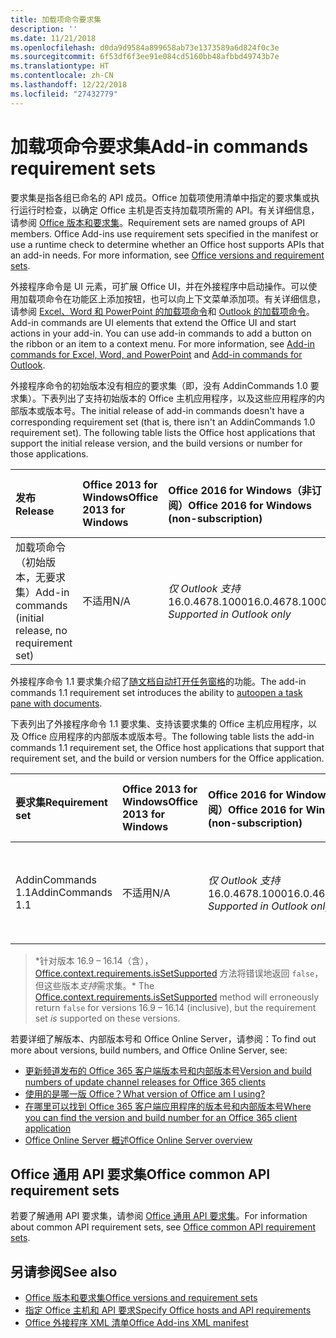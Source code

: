 ```yaml
---
title: 加载项命令要求集
description: ''
ms.date: 11/21/2018
ms.openlocfilehash: d0da9d9584a899658ab73e1373589a6d824f0c3e
ms.sourcegitcommit: 6f53df6f3ee91e084cd5160bb48afbbd49743b7e
ms.translationtype: HT
ms.contentlocale: zh-CN
ms.lasthandoff: 12/22/2018
ms.locfileid: "27432779"
---
```

# <a name="add-in-commands-requirement-sets"></a><span data-ttu-id="892ae-102">加载项命令要求集</span><span class="sxs-lookup"><span data-stu-id="892ae-102">Add-in commands requirement sets</span></span>

<span data-ttu-id="892ae-p101">要求集是指各组已命名的 API 成员。Office 加载项使用清单中指定的要求集或执行运行时检查，以确定 Office 主机是否支持加载项所需的 API。有关详细信息，请参阅 [Office 版本和要求集](https://docs.microsoft.com/office/dev/add-ins/develop/office-versions-and-requirement-sets)。</span><span class="sxs-lookup"><span data-stu-id="892ae-p101">Requirement sets are named groups of API members. Office Add-ins use requirement sets specified in the manifest or use a runtime check to determine whether an Office host supports APIs that an add-in needs. For more information, see [Office versions and requirement sets](https://docs.microsoft.com/office/dev/add-ins/develop/office-versions-and-requirement-sets).</span></span>

<span data-ttu-id="892ae-p102">外接程序命令是 UI 元素，可扩展 Office UI，并在外接程序中启动操作。可以使用加载项命令在功能区上添加按钮，也可以向上下文菜单添加项。有关详细信息，请参阅 [Excel、Word 和 PowerPoint 的加载项命令](https://docs.microsoft.com/office/dev/add-ins/design/add-in-commands)和 [Outlook 的加载项命令](https://docs.microsoft.com/outlook/add-ins/add-in-commands-for-outlook)。</span><span class="sxs-lookup"><span data-stu-id="892ae-p102">Add-in commands are UI elements that extend the Office UI and start actions in your add-in. You can use add-in commands to add a button on the ribbon or an item to a context menu. For more information, see [Add-in commands for Excel, Word, and PowerPoint](https://docs.microsoft.com/office/dev/add-ins/design/add-in-commands) and [Add-in commands for Outlook](https://docs.microsoft.com/outlook/add-ins/add-in-commands-for-outlook).</span></span>

<span data-ttu-id="892ae-p103">外接程序命令的初始版本没有相应的要求集（即，没有 AddinCommands 1.0 要求集）。下表列出了支持初始版本的 Office 主机应用程序，以及这些应用程序的内部版本或版本号。</span><span class="sxs-lookup"><span data-stu-id="892ae-p103">The initial release of add-in commands doesn't have a corresponding requirement set (that is, there isn't an AddinCommands 1.0 requirement set). The following table lists the Office host applications that support the initial release version, and the build versions or number for those applications.</span></span>  

| <span data-ttu-id="892ae-111">发布</span><span class="sxs-lookup"><span data-stu-id="892ae-111">Release</span></span>   |  <span data-ttu-id="892ae-112">Office 2013 for Windows</span><span class="sxs-lookup"><span data-stu-id="892ae-112">Office 2013 for Windows</span></span> | <span data-ttu-id="892ae-113">Office 2016 for Windows（非订阅）</span><span class="sxs-lookup"><span data-stu-id="892ae-113">Office 2016 for Windows (non-subscription)</span></span> | <span data-ttu-id="892ae-114">Office 365 for Windows</span><span class="sxs-lookup"><span data-stu-id="892ae-114">Office 365 for Windows</span></span>   |  <span data-ttu-id="892ae-115">Office 365 for iPad</span><span class="sxs-lookup"><span data-stu-id="892ae-115">Office 365 for iPad</span></span>  |  <span data-ttu-id="892ae-116">Office 365 for Mac</span><span class="sxs-lookup"><span data-stu-id="892ae-116">Office 365 for Mac</span></span>  | <span data-ttu-id="892ae-117">Office Online</span><span class="sxs-lookup"><span data-stu-id="892ae-117">Office Online</span></span>  |  
|:-----|:-----|:-----|:-----|:-----|:-----|:-----|
| <span data-ttu-id="892ae-118">加载项命令（初始版本，无要求集）</span><span class="sxs-lookup"><span data-stu-id="892ae-118">Add-in commands (initial release, no requirement set)</span></span> | <span data-ttu-id="892ae-119">不适用</span><span class="sxs-lookup"><span data-stu-id="892ae-119">N/A</span></span> | <span data-ttu-id="892ae-120">*仅 Outlook 支持* 16.0.4678.1000</span><span class="sxs-lookup"><span data-stu-id="892ae-120">16.0.4678.1000 *Supported in Outlook only*</span></span> |<span data-ttu-id="892ae-121">版本 1603（内部版本 6769.0000）或更高版本</span><span class="sxs-lookup"><span data-stu-id="892ae-121">Version 1603 (Build 6769.0000) or later</span></span> | <span data-ttu-id="892ae-122">不适用</span><span class="sxs-lookup"><span data-stu-id="892ae-122">N/A</span></span> | <span data-ttu-id="892ae-123">15.33 或更高版本</span><span class="sxs-lookup"><span data-stu-id="892ae-123">15.33 or later</span></span>| <span data-ttu-id="892ae-124">2016 年 1 月</span><span class="sxs-lookup"><span data-stu-id="892ae-124">January 2016</span></span> |

<span data-ttu-id="892ae-125">外接程序命令 1.1 要求集介绍了[随文档自动打开任务窗格](https://docs.microsoft.com/office/dev/add-ins/develop/automatically-open-a-task-pane-with-a-document)的功能。</span><span class="sxs-lookup"><span data-stu-id="892ae-125">The add-in commands 1.1 requirement set introduces the ability to [autoopen a task pane with documents](https://docs.microsoft.com/office/dev/add-ins/develop/automatically-open-a-task-pane-with-a-document).</span></span>

<span data-ttu-id="892ae-126">下表列出了外接程序命令 1.1 要求集、支持该要求集的 Office 主机应用程序，以及 Office 应用程序的内部版本或版本号。</span><span class="sxs-lookup"><span data-stu-id="892ae-126">The following table lists the add-in commands 1.1 requirement set, the Office host applications that support that requirement set, and the build or version numbers for the Office application.</span></span> 

|  <span data-ttu-id="892ae-127">要求集</span><span class="sxs-lookup"><span data-stu-id="892ae-127">Requirement set</span></span>  |  <span data-ttu-id="892ae-128">Office 2013 for Windows</span><span class="sxs-lookup"><span data-stu-id="892ae-128">Office 2013 for Windows</span></span> | <span data-ttu-id="892ae-129">Office 2016 for Windows（非订阅）</span><span class="sxs-lookup"><span data-stu-id="892ae-129">Office 2016 for Windows (non-subscription)</span></span> | <span data-ttu-id="892ae-130">Office 365 for Windows</span><span class="sxs-lookup"><span data-stu-id="892ae-130">Office 365 for Windows</span></span>   |  <span data-ttu-id="892ae-131">Office 365 for iPad</span><span class="sxs-lookup"><span data-stu-id="892ae-131">Office 365 for iPad</span></span>  |  <span data-ttu-id="892ae-132">Office 365 for Mac</span><span class="sxs-lookup"><span data-stu-id="892ae-132">Office 365 for Mac</span></span>  | <span data-ttu-id="892ae-133">Office Online</span><span class="sxs-lookup"><span data-stu-id="892ae-133">Office Online</span></span>  |  
|:-----|:-----|:-----|:-----|:-----|:-----|:-----|
| <span data-ttu-id="892ae-134">AddinCommands 1.1</span><span class="sxs-lookup"><span data-stu-id="892ae-134">AddinCommands 1.1</span></span>  | <span data-ttu-id="892ae-135">不适用</span><span class="sxs-lookup"><span data-stu-id="892ae-135">N/A</span></span> | <span data-ttu-id="892ae-136">*仅 Outlook 支持* 16.0.4678.1000</span><span class="sxs-lookup"><span data-stu-id="892ae-136">16.0.4678.1000 *Supported in Outlook only*</span></span>  | <span data-ttu-id="892ae-137">版本 1705（内部版本 8121.1000）或更高版本</span><span class="sxs-lookup"><span data-stu-id="892ae-137">Version 1705 (Build 8121.1000) or later</span></span> | <span data-ttu-id="892ae-138">不适用</span><span class="sxs-lookup"><span data-stu-id="892ae-138">N/A</span></span> | <span data-ttu-id="892ae-139">15.34 或更高版本\*</span><span class="sxs-lookup"><span data-stu-id="892ae-139">15.34 or later\*</span></span>| <span data-ttu-id="892ae-140">2017 年 5 月</span><span class="sxs-lookup"><span data-stu-id="892ae-140">May 2017</span></span> |

><span data-ttu-id="892ae-141">\*针对版本 16.9 &ndash; 16.14（含），[Office.context.requirements.isSetSupported](https://docs.microsoft.com/javascript/api/office/office.requirementsetsupport?view=office-js#issetsupported-name--minversion-) 方法将错误地返回 `false`，但这些版本*支持*需求集。</span><span class="sxs-lookup"><span data-stu-id="892ae-141">\* The [Office.context.requirements.isSetSupported](https://docs.microsoft.com/javascript/api/office/office.requirementsetsupport?view=office-js#issetsupported-name--minversion-) method will erroneously return `false` for versions 16.9 &ndash; 16.14 (inclusive), but the requirement set *is* supported on these versions.</span></span>

<span data-ttu-id="892ae-142">若要详细了解版本、内部版本号和 Office Online Server，请参阅：</span><span class="sxs-lookup"><span data-stu-id="892ae-142">To find out more about versions, build numbers, and Office Online Server, see:</span></span>

- [<span data-ttu-id="892ae-143">更新频道发布的 Office 365 客户端版本号和内部版本号</span><span class="sxs-lookup"><span data-stu-id="892ae-143">Version and build numbers of update channel releases for Office 365 clients</span></span>](https://support.office.com/article/version-and-build-numbers-of-update-channel-releases-ae942449-1fca-4484-898b-a933ea23def7)
- [<span data-ttu-id="892ae-144">使用的是哪一版 Office？</span><span class="sxs-lookup"><span data-stu-id="892ae-144">What version of Office am I using?</span></span>](https://support.office.com/article/What-version-of-Office-am-I-using-932788b8-a3ce-44bf-bb09-e334518b8b19)
- [<span data-ttu-id="892ae-145">在哪里可以找到 Office 365 客户端应用程序的版本号和内部版本号</span><span class="sxs-lookup"><span data-stu-id="892ae-145">Where you can find the version and build number for an Office 365 client application</span></span>](https://support.office.com/article/version-and-build-numbers-of-update-channel-releases-ae942449-1fca-4484-898b-a933ea23def7)
- [<span data-ttu-id="892ae-146">Office Online Server 概述</span><span class="sxs-lookup"><span data-stu-id="892ae-146">Office Online Server overview</span></span>](https://docs.microsoft.com/officeonlineserver/office-online-server-overview)

## <a name="office-common-api-requirement-sets"></a><span data-ttu-id="892ae-147">Office 通用 API 要求集</span><span class="sxs-lookup"><span data-stu-id="892ae-147">Office common API requirement sets</span></span>

<span data-ttu-id="892ae-148">若要了解通用 API 要求集，请参阅 [Office 通用 API 要求集](office-add-in-requirement-sets.md)。</span><span class="sxs-lookup"><span data-stu-id="892ae-148">For information about common API requirement sets, see [Office common API requirement sets](office-add-in-requirement-sets.md).</span></span>

## <a name="see-also"></a><span data-ttu-id="892ae-149">另请参阅</span><span class="sxs-lookup"><span data-stu-id="892ae-149">See also</span></span>

- [<span data-ttu-id="892ae-150">Office 版本和要求集</span><span class="sxs-lookup"><span data-stu-id="892ae-150">Office versions and requirement sets</span></span>](https://docs.microsoft.com/office/dev/add-ins/develop/office-versions-and-requirement-sets)
- [<span data-ttu-id="892ae-151">指定 Office 主机和 API 要求</span><span class="sxs-lookup"><span data-stu-id="892ae-151">Specify Office hosts and API requirements</span></span>](https://docs.microsoft.com/office/dev/add-ins/develop/specify-office-hosts-and-api-requirements)
- [<span data-ttu-id="892ae-152">Office 外接程序 XML 清单</span><span class="sxs-lookup"><span data-stu-id="892ae-152">Office Add-ins XML manifest</span></span>](https://docs.microsoft.com/office/dev/add-ins/develop/add-in-manifests)
